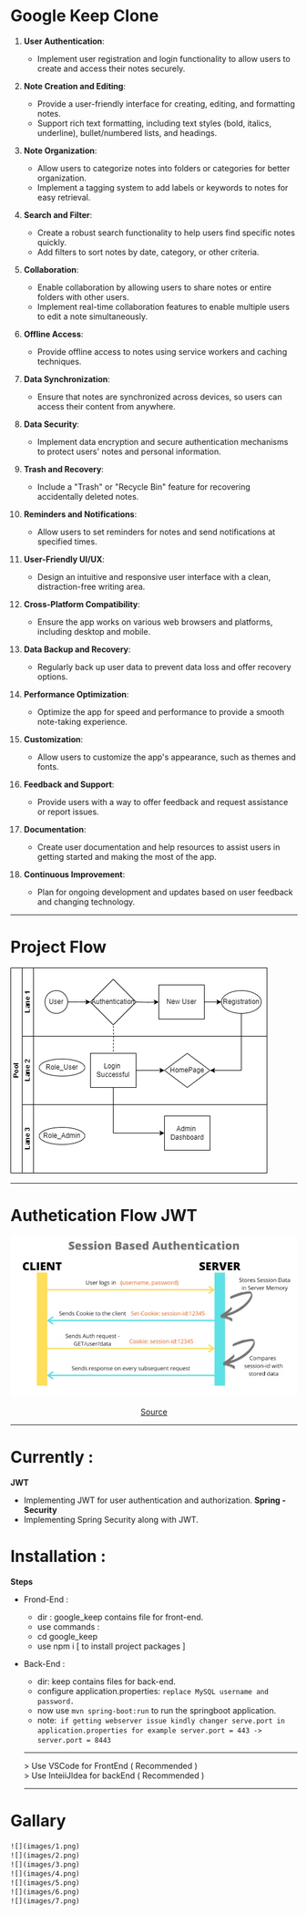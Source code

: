# Google Keep Clone

1. **User Authentication**:
   - Implement user registration and login functionality to allow users to create and access their notes securely.

2. **Note Creation and Editing**:
   - Provide a user-friendly interface for creating, editing, and formatting notes.
   - Support rich text formatting, including text styles (bold, italics, underline), bullet/numbered lists, and headings.

3. **Note Organization**:
   - Allow users to categorize notes into folders or categories for better organization.
   - Implement a tagging system to add labels or keywords to notes for easy retrieval.

4. **Search and Filter**:
   - Create a robust search functionality to help users find specific notes quickly.
   - Add filters to sort notes by date, category, or other criteria.

5. **Collaboration**:
   - Enable collaboration by allowing users to share notes or entire folders with other users.
   - Implement real-time collaboration features to enable multiple users to edit a note simultaneously.

6. **Offline Access**:
   - Provide offline access to notes using service workers and caching techniques.

7. **Data Synchronization**:
   - Ensure that notes are synchronized across devices, so users can access their content from anywhere.

8. **Data Security**:
   - Implement data encryption and secure authentication mechanisms to protect users' notes and personal information.

9. **Trash and Recovery**:
   - Include a "Trash" or "Recycle Bin" feature for recovering accidentally deleted notes.

10. **Reminders and Notifications**:
    - Allow users to set reminders for notes and send notifications at specified times.

11. **User-Friendly UI/UX**:
    - Design an intuitive and responsive user interface with a clean, distraction-free writing area.

12. **Cross-Platform Compatibility**:
    - Ensure the app works on various web browsers and platforms, including desktop and mobile.

13. **Data Backup and Recovery**:
    - Regularly back up user data to prevent data loss and offer recovery options.

14. **Performance Optimization**:
    - Optimize the app for speed and performance to provide a smooth note-taking experience.

15. **Customization**:
    - Allow users to customize the app's appearance, such as themes and fonts.

16. **Feedback and Support**:
    - Provide users with a way to offer feedback and request assistance or report issues.

17. **Documentation**:
    - Create user documentation and help resources to assist users in getting started and making the most of the app.

18. **Continuous Improvement**:
    - Plan for ongoing development and updates based on user feedback and changing technology.

<hr>

# Project Flow

![flow-diagram](images/project-flow.png)

<hr>

# Authetication Flow JWT

![flow-diagram](images/session-based.png)

<p align="center"><a href="https://hackernoon.com/using-session-cookies-vs-jwt-for-authentication-sd2v3vci">Source</a></p>

<hr>



# Currently : 
  **JWT**
  - Implementing JWT for user authentication and authorization.
  **Spring - Security**
  - Implementing Spring Security along with JWT.

# Installation :
  **Steps**
  - Frond-End :
    - dir : google_keep contains file for front-end.</br>
    - use commands :</br>
    - cd google_keep</br>
    - use npm i [ to install project packages ]</br>
  - Back-End :</br>
    - dir: keep contains files for back-end.</br>
    - configure application.properties: ```replace MySQL username and password.```</br>
    - now use ```mvn spring-boot:run``` to run the springboot application.</br>
    - note:``` if getting webserver issue kindly changer serve.port in application.properties for example server.port = 443 -> server.port = 8443```
    <hr>
    > Use VSCode for FrontEnd ( Recommended ) </br>
    > Use InteiiJIdea for backEnd ( Recommended )


    <hr>
# Gallary

    ![](images/1.png)
    ![](images/2.png)
    ![](images/3.png)
    ![](images/4.png)
    ![](images/5.png)
    ![](images/6.png)
    ![](images/7.png)

    
